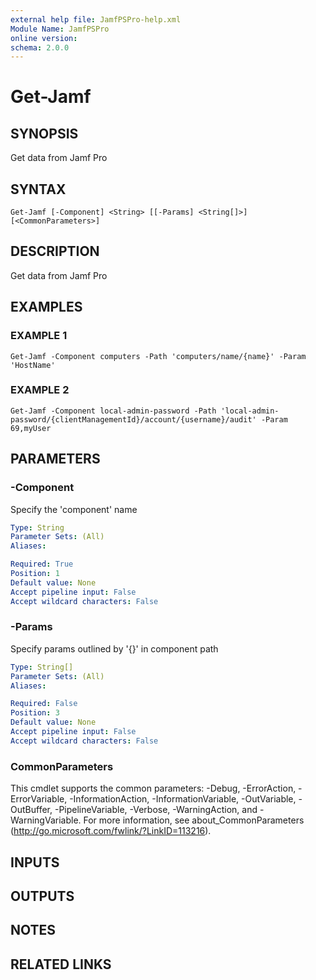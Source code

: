 ```yaml
---
external help file: JamfPSPro-help.xml
Module Name: JamfPSPro
online version:
schema: 2.0.0
---
```


# Get-Jamf

## SYNOPSIS
Get data from Jamf Pro

## SYNTAX

```
Get-Jamf [-Component] <String> [[-Params] <String[]>] [<CommonParameters>]
```

## DESCRIPTION
Get data from Jamf Pro

## EXAMPLES

### EXAMPLE 1
```
Get-Jamf -Component computers -Path 'computers/name/{name}' -Param 'HostName'
```

### EXAMPLE 2
```
Get-Jamf -Component local-admin-password -Path 'local-admin-password/{clientManagementId}/account/{username}/audit' -Param 69,myUser
```

## PARAMETERS

### -Component
Specify the 'component' name

```yaml
Type: String
Parameter Sets: (All)
Aliases:

Required: True
Position: 1
Default value: None
Accept pipeline input: False
Accept wildcard characters: False
```

### -Params
Specify params outlined by '{}' in component path

```yaml
Type: String[]
Parameter Sets: (All)
Aliases:

Required: False
Position: 3
Default value: None
Accept pipeline input: False
Accept wildcard characters: False
```

### CommonParameters
This cmdlet supports the common parameters: -Debug, -ErrorAction, -ErrorVariable, -InformationAction, -InformationVariable, -OutVariable, -OutBuffer, -PipelineVariable, -Verbose, -WarningAction, and -WarningVariable.
For more information, see about_CommonParameters (http://go.microsoft.com/fwlink/?LinkID=113216).

## INPUTS

## OUTPUTS

## NOTES

## RELATED LINKS
